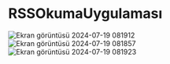 # RSSOkumaUygulaması

![Ekran görüntüsü 2024-07-19 081912](https://github.com/user-attachments/assets/ff585b35-c7d7-4d2e-b072-3b29c3acef81)
![Ekran görüntüsü 2024-07-19 081857](https://github.com/user-attachments/assets/e15d96ac-fd55-49aa-ad67-6b12c986c984)
![Ekran görüntüsü 2024-07-19 081923](https://github.com/user-attachments/assets/f531579b-0a89-458f-93a5-b6ca1ac8f401)
